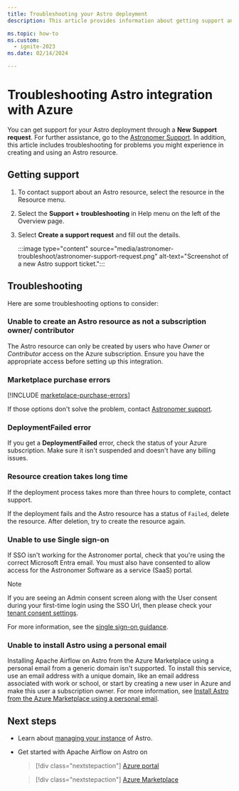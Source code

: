 ```yaml
---
title: Troubleshooting your Astro deployment
description: This article provides information about getting support and troubleshooting an Apache Airflow on Astro - An Azure Native ISV Service integration.

ms.topic: how-to
ms.custom:
  - ignite-2023
ms.date: 02/14/2024

---
```


# Troubleshooting Astro integration with Azure

You can get support for your Astro  deployment through a **New Support request**. For further assistance, go to the [Astronomer Support](https://support.astronomer.io). In addition, this article includes  troubleshooting for problems you might experience in creating and using an Astro resource.

## Getting support

1. To contact support about an Astro resource, select the resource in the Resource menu.

1. Select the **Support + troubleshooting** in Help menu on the left of the Overview page.

1. Select **Create a support request** and fill out the details.

    :::image type="content" source="media/astronomer-troubleshoot/astronomer-support-request.png" alt-text="Screenshot of a new Astro support ticket.":::

## Troubleshooting

Here are some troubleshooting options to consider:

### Unable to create an Astro resource as not a subscription owner/ contributor

The Astro resource can only be created by users who have _Owner_ or _Contributor_ access on the Azure subscription. Ensure you have the appropriate access before setting up this integration.

### Marketplace purchase errors

[!INCLUDE [marketplace-purchase-errors](../includes/marketplace-purchase-errors.md)]

If those options don't solve the problem, contact [Astronomer support](https://support.astronomer.io).

### DeploymentFailed error

If you get a **DeploymentFailed** error, check the status of your Azure subscription. Make sure it isn't suspended and doesn't have any billing issues.

### Resource creation takes long time

If the deployment process takes more than three hours to complete, contact support.

If the deployment fails and the Astro resource has a status of `Failed`, delete the resource. After deletion, try to create the resource again.

### Unable to use Single sign-on

If SSO isn't working for the Astronomer portal, check that you're using the correct Microsoft Entra email. You must also have consented to allow access for the Astronomer Software as a service (SaaS) portal.

> [!NOTE]
> If you are seeing an Admin consent screen along with the User consent during your first-time login using the SSO Url, then please check your [tenant consent settings](/azure/active-directory/manage-apps/configure-user-consent?pivots=portal).

For more information, see the [single sign-on guidance](manage.md#single-sign-on).

### Unable to install Astro using a personal email

Installing Apache Airflow on Astro from the Azure Marketplace using a personal email from a generic domain isn't supported. To install this service, use an email address with a unique domain, like an email address associated with work or school, or start by creating a new user in Azure and make this user a subscription owner. For more information, see [Install Astro from the Azure Marketplace using a personal email](https://docs.astronomer.io/astro/install-azure#install-astro-from-the-azure-marketplace-using-a-personal-email).

## Next steps

- Learn about [managing your instance](manage.md) of Astro.
- Get started with Apache Airflow on Astro on

    > [!div class="nextstepaction"]
    > [Azure portal](https://ms.portal.azure.com/?Azure_Marketplace_Astronomer_assettypeoptions=%7B%22Astronomer%22%3A%7B%22options%22%3A%22%22%7D%7D#browse/Astronomer.Astro%2Forganizations)

    > [!div class="nextstepaction"]
    > [Azure Marketplace](https://azuremarketplace.microsoft.com/en-us/marketplace/apps/astronomer1591719760654.astronomer?tab=Overview)
